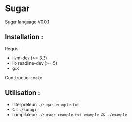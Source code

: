 Sugar
=====

Sugar language V0.0.1

Installation : 
--------------

Requis:
* llvm-dev  (>= 3.2)
* lib readline-dev (>= 5)
* gcc

Construction:
`make`

Utilisation : 
--------------

* interpréteur: `./sugar example.txt`
* cli: `./suragi`
* compilateur: `./suragc example.txt example && ./example`
